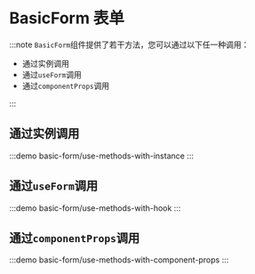 # BasicForm 表单

:::note
`BasicForm`组件提供了若干方法，您可以通过以下任一种调用：

- 通过实例调用
- 通过`useForm`调用
- 通过`componentProps`调用

:::

## 通过实例调用

:::demo
basic-form/use-methods-with-instance
:::

## 通过`useForm`调用

:::demo
basic-form/use-methods-with-hook
:::

## 通过`componentProps`调用

:::demo
basic-form/use-methods-with-component-props
:::

